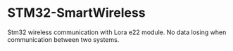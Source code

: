 # STM32-SmartWireless
Stm32 wireless communication with Lora e22 module. No data losing when communication between two systems.
